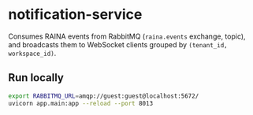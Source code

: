 # notification-service

Consumes RAINA events from RabbitMQ (`raina.events` exchange, topic), and broadcasts them to WebSocket clients grouped by `(tenant_id, workspace_id)`.

## Run locally

```bash
export RABBITMQ_URL=amqp://guest:guest@localhost:5672/
uvicorn app.main:app --reload --port 8013
